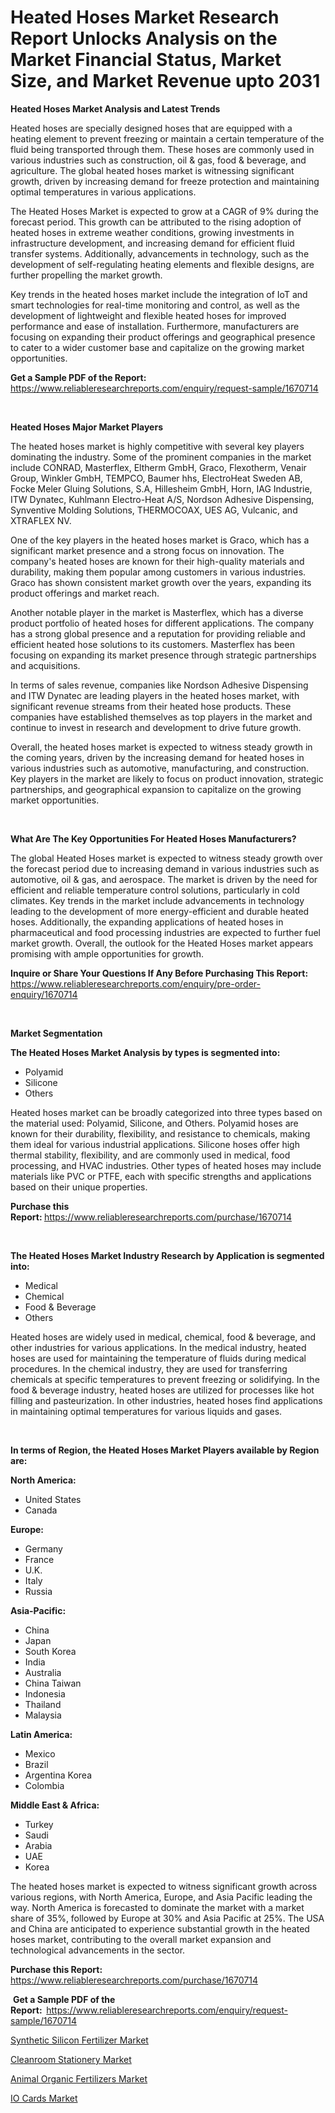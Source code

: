 <p><h1>Heated Hoses Market Research Report Unlocks Analysis on the Market Financial Status, Market Size, and Market Revenue upto 2031</h1></p><p><strong>Heated Hoses Market Analysis and Latest Trends</strong></p>
<p><p>Heated hoses are specially designed hoses that are equipped with a heating element to prevent freezing or maintain a certain temperature of the fluid being transported through them. These hoses are commonly used in various industries such as construction, oil & gas, food & beverage, and agriculture. The global heated hoses market is witnessing significant growth, driven by increasing demand for freeze protection and maintaining optimal temperatures in various applications.</p><p>The Heated Hoses Market is expected to grow at a CAGR of 9% during the forecast period. This growth can be attributed to the rising adoption of heated hoses in extreme weather conditions, growing investments in infrastructure development, and increasing demand for efficient fluid transfer systems. Additionally, advancements in technology, such as the development of self-regulating heating elements and flexible designs, are further propelling the market growth.</p><p>Key trends in the heated hoses market include the integration of IoT and smart technologies for real-time monitoring and control, as well as the development of lightweight and flexible heated hoses for improved performance and ease of installation. Furthermore, manufacturers are focusing on expanding their product offerings and geographical presence to cater to a wider customer base and capitalize on the growing market opportunities.</p></p>
<p><strong>Get a Sample PDF of the Report:&nbsp;</strong> <a href="https://www.reliableresearchreports.com/enquiry/request-sample/1670714">https://www.reliableresearchreports.com/enquiry/request-sample/1670714</a></p>
<p>&nbsp;</p>
<p><strong>Heated Hoses Major Market Players</strong></p>
<p><p>The heated hoses market is highly competitive with several key players dominating the industry. Some of the prominent companies in the market include CONRAD, Masterflex, Eltherm GmbH, Graco, Flexotherm, Venair Group, Winkler GmbH, TEMPCO, Baumer hhs, ElectroHeat Sweden AB, Focke Meler Gluing Solutions, S.A, Hillesheim GmbH, Horn, IAG Industrie, ITW Dynatec, Kuhlmann Electro-Heat A/S, Nordson Adhesive Dispensing, Synventive Molding Solutions, THERMOCOAX, UES AG, Vulcanic, and XTRAFLEX NV.</p><p>One of the key players in the heated hoses market is Graco, which has a significant market presence and a strong focus on innovation. The company's heated hoses are known for their high-quality materials and durability, making them popular among customers in various industries. Graco has shown consistent market growth over the years, expanding its product offerings and market reach.</p><p>Another notable player in the market is Masterflex, which has a diverse product portfolio of heated hoses for different applications. The company has a strong global presence and a reputation for providing reliable and efficient heated hose solutions to its customers. Masterflex has been focusing on expanding its market presence through strategic partnerships and acquisitions.</p><p>In terms of sales revenue, companies like Nordson Adhesive Dispensing and ITW Dynatec are leading players in the heated hoses market, with significant revenue streams from their heated hose products. These companies have established themselves as top players in the market and continue to invest in research and development to drive future growth.</p><p>Overall, the heated hoses market is expected to witness steady growth in the coming years, driven by the increasing demand for heated hoses in various industries such as automotive, manufacturing, and construction. Key players in the market are likely to focus on product innovation, strategic partnerships, and geographical expansion to capitalize on the growing market opportunities.</p></p>
<p>&nbsp;</p>
<p><strong>What Are The Key Opportunities For Heated Hoses Manufacturers?</strong></p>
<p><p>The global Heated Hoses market is expected to witness steady growth over the forecast period due to increasing demand in various industries such as automotive, oil & gas, and aerospace. The market is driven by the need for efficient and reliable temperature control solutions, particularly in cold climates. Key trends in the market include advancements in technology leading to the development of more energy-efficient and durable heated hoses. Additionally, the expanding applications of heated hoses in pharmaceutical and food processing industries are expected to further fuel market growth. Overall, the outlook for the Heated Hoses market appears promising with ample opportunities for growth.</p></p>
<p><strong>Inquire or Share Your Questions If Any Before Purchasing This Report:</strong> <a href="https://www.reliableresearchreports.com/enquiry/pre-order-enquiry/1670714">https://www.reliableresearchreports.com/enquiry/pre-order-enquiry/1670714</a></p>
<p>&nbsp;</p>
<p><strong>Market Segmentation</strong></p>
<p><strong>The Heated Hoses Market Analysis by types is segmented into:</strong></p>
<p><ul><li>Polyamid</li><li>Silicone</li><li>Others</li></ul></p>
<p><p>Heated hoses market can be broadly categorized into three types based on the material used: Polyamid, Silicone, and Others. Polyamid hoses are known for their durability, flexibility, and resistance to chemicals, making them ideal for various industrial applications. Silicone hoses offer high thermal stability, flexibility, and are commonly used in medical, food processing, and HVAC industries. Other types of heated hoses may include materials like PVC or PTFE, each with specific strengths and applications based on their unique properties.</p></p>
<p><strong>Purchase this Report:&nbsp;</strong><a href="https://www.reliableresearchreports.com/purchase/1670714">https://www.reliableresearchreports.com/purchase/1670714</a></p>
<p>&nbsp;</p>
<p><strong>The Heated Hoses Market Industry Research by Application is segmented into:</strong></p>
<p><ul><li>Medical</li><li>Chemical</li><li>Food & Beverage</li><li>Others</li></ul></p>
<p><p>Heated hoses are widely used in medical, chemical, food & beverage, and other industries for various applications. In the medical industry, heated hoses are used for maintaining the temperature of fluids during medical procedures. In the chemical industry, they are used for transferring chemicals at specific temperatures to prevent freezing or solidifying. In the food & beverage industry, heated hoses are utilized for processes like hot filling and pasteurization. In other industries, heated hoses find applications in maintaining optimal temperatures for various liquids and gases.</p></p>
<p>&nbsp;</p>
<p><strong>In terms of Region, the Heated Hoses Market Players available by Region are:</strong></p>
<p>
    <p> <strong> North America: </strong>
        <ul>
            <li>United States</li>
            <li>Canada</li>
        </ul>
        </p> 
    <p> <strong> Europe: </strong>
        <ul>
            <li>Germany</li>
            <li>France</li>
            <li>U.K.</li>
            <li>Italy</li>
            <li>Russia</li>
        </ul>
        </p> 
    <p> <strong> Asia-Pacific: </strong>
        <ul>
            <li>China</li>
            <li>Japan</li>
            <li>South Korea</li>
            <li>India</li>
            <li>Australia</li>
            <li>China Taiwan</li>
            <li>Indonesia</li>
            <li>Thailand</li>
            <li>Malaysia</li>
        </ul>
        </p> 
    <p> <strong> Latin America: </strong>
        <ul>
            <li>Mexico</li>
            <li>Brazil</li>
            <li>Argentina Korea</li>
            <li>Colombia</li>
        </ul>
        </p> 
    <p> <strong> Middle East & Africa: </strong>
        <ul>
            <li>Turkey</li>
            <li>Saudi</li>
            <li>Arabia</li>
            <li>UAE</li>
            <li>Korea</li>
        </ul>
    </p>
    </p>
<p><p>The heated hoses market is expected to witness significant growth across various regions, with North America, Europe, and Asia Pacific leading the way. North America is forecasted to dominate the market with a market share of 35%, followed by Europe at 30% and Asia Pacific at 25%. The USA and China are anticipated to experience substantial growth in the heated hoses market, contributing to the overall market expansion and technological advancements in the sector.</p></p>
<p><strong>Purchase this Report: </strong><a href="https://www.reliableresearchreports.com/purchase/1670714">https://www.reliableresearchreports.com/purchase/1670714</a></p>
<p>&nbsp;<strong>Get a Sample PDF of the Report:&nbsp;&nbsp;</strong><a href="https://www.reliableresearchreports.com/enquiry/request-sample/1670714">https://www.reliableresearchreports.com/enquiry/request-sample/1670714</a></p>
<p><strong></strong></p>
<p><p><a href="https://github.com/NorbertYates/Market-Research-Report-List-3/blob/main/synthetic-silicon-fertilizer-market.md">Synthetic Silicon Fertilizer Market</a></p><p><a href="https://issuu.com/reportprime-2/docs/cleanroom-stationery-market-size-2030.pptx">Cleanroom Stationery Market</a></p><p><a href="https://github.com/prosalinda88/Market-Research-Report-List-3/blob/main/animal-organic-fertilizers-market.md">Animal Organic Fertilizers Market</a></p><p><a href="https://issuu.com/reportprime-2/docs/io-cards-market-size-2030.pptx">IO Cards Market</a></p></p>